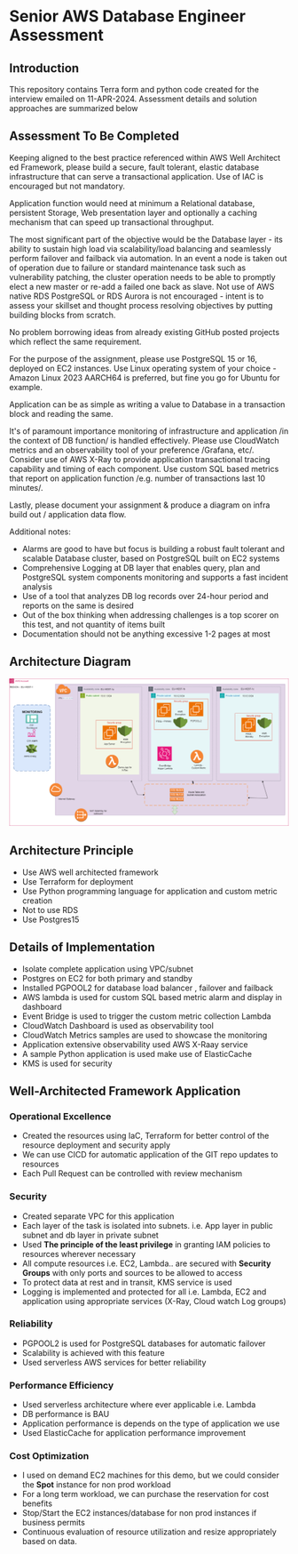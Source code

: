 # Senior AWS Database Engineer Assessment
## Introduction
This repository contains Terra form and python code created for the interview emailed on 11-APR-2024. Assessment details and solution approaches are summarized below
## Assessment To Be Completed
Keeping aligned to the best practice referenced within AWS Well Architect ed Framework, please build a secure, fault tolerant, elastic database infrastructure that can serve a transactional application.  Use of IAC is encouraged but not mandatory.

Application function would need at minimum a Relational database, persistent Storage, Web presentation layer and optionally a caching mechanism that can speed up transactional throughput.
 
The most significant part of the objective would be the Database layer - its ability to sustain high load via scalability/load balancing and seamlessly perform failover and failback via automation.  In an event a node is taken out of operation due to failure or standard maintenance task such as vulnerability patching, the cluster operation needs to be able to promptly elect a new master or re-add a failed one back as slave. Not use of AWS native RDS PostgreSQL or RDS Aurora is not encouraged - intent is to assess your skillset and thought process resolving objectives by putting building blocks from scratch. 

No problem borrowing ideas from already existing GitHub posted projects which reflect the same requirement.

For the purpose of the assignment, please use PostgreSQL 15 or 16, deployed on EC2 instances. Use Linux operating system of your choice - Amazon Linux 2023 AARCH64 is preferred, but fine you go for Ubuntu for example.  

Application can be as simple as writing a value to Database in a transaction block and reading the same.

It's of paramount importance monitoring of infrastructure and application /in the context of DB function/ is handled effectively.  Please use CloudWatch metrics and an observability tool of your preference /Grafana, etc/.  Consider use of AWS X-Ray to provide application transactional tracing capability and timing of each component. Use custom SQL based metrics that report on application function /e.g. number of transactions last 10 minutes/.

Lastly, please document your assignment & produce a diagram on infra build out / application data flow.

Additional notes:
- Alarms are good to have but focus is building a robust fault tolerant and scalable Database cluster, based on PostgreSQL built on EC2 systems
- Comprehensive Logging at DB layer that enables query, plan and PostgreSQL system components monitoring and supports a fast incident analysis
- Use of a tool that analyzes DB log records over 24-hour period and reports on the same is desired
- Out of the box thinking when addressing challenges is a top scorer on this test, and not quantity of items built 
- Documentation should not be anything excessive 1-2 pages at most
## Architecture Diagram
![Alt Text](images/assessment.png)

## Architecture Principle 
- Use AWS well architected framework 
- Use Terraform for deployment 
- Use Python programming language for application and custom metric creation 
- Not to use RDS 
- Use Postgres15 

## Details of Implementation 
- Isolate complete application using VPC/subnet 
- Postgres on EC2 for both primary and standby 
- Installed PGPOOL2 for database load balancer , failover and failback 
- AWS lambda is used for custom SQL based metric alarm and display in dashboard 
- Event Bridge is used to trigger the custom metric collection Lambda
- CloudWatch Dashboard is used as observability tool 
- CloudWatch Metrics samples are used to showcase the monitoring
- Application extensive observability used AWS X-Raay service 
- A sample Python application is used make use of ElasticCache 
- KMS is used for security 
## Well-Architected Framework Application
### Operational Excellence
- Created the resources using IaC, Terraform for better control of the resource deployment and security apply 
- We can use CICD for automatic application of the GIT repo updates to resources 
- Each Pull Request can be controlled with review mechanism 
### Security
- Created separate VPC for this application 
- Each layer of the task is isolated into subnets. i.e. App layer in public subnet and db layer in private subnet 
- Used **The principle of the least privilege** in granting IAM policies to resources wherever necessary 
- All compute resources i.e. EC2, Lambda.. are secured with **Security Groups** with only ports and sources to be allowed to access
- To protect data at rest and in transit, KMS service is used 
- Logging is implemented and protected for all i.e. Lambda, EC2 and application using appropriate services (X-Ray, Cloud watch Log groups) 
### Reliability
- PGPOOL2 is used for PostgreSQL databases for automatic failover
- Scalability is achieved with this feature
- Used serverless AWS services for better reliability 
### Performance Efficiency
- Used serverless architecture where ever applicable i.e. Lambda
- DB performance is BAU 
- Application performance is depends on the type of application we use 
- Used ElasticCache for application performance improvement 
### Cost Optimization
- I used on demand EC2 machines for this demo, but we could consider the **Spot** instance for non prod workload 
- For a long term workload, we can purchase the reservation for cost benefits 
- Stop/Start the EC2 instances/database for non prod instances if business permits 
- Continuous evaluation of resource utilization and resize appropriately based on data. 

